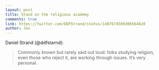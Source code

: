 ```yaml
---
layout: post
title: Stand on the religious academy
comments: true
link: https://twitter.com/DDFStrand/status/1407674509306564620
author: Jon
---
```


Daniel Strand (@ddfstarnd): 
> Commonly known but rarely said out loud: folks studying religion, even those who reject it, are working through issues.  It’s very personal.
